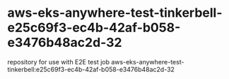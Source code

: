 # aws-eks-anywhere-test-tinkerbell-e25c69f3-ec4b-42af-b058-e3476b48ac2d-32
repository for use with E2E test job aws-eks-anywhere-test-tinkerbell:e25c69f3-ec4b-42af-b058-e3476b48ac2d-32
